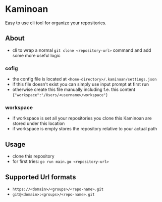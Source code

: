 # Kaminoan

Easy to use cli tool for organize your repositories.

## About
* cli to wrap a normal `git clone <repository-url>` command and add some more useful logic

### cofig
* the config file is located at `<home-directory>/.kaminoan/settings.json`
* if this file doesn't exist you can simply use input prompt at first run
* otherwise create this file manually including f.e. this content `{"workspace":"/Users/<username>/workspace"}` 

### workspace
* if workspace is set all your repositories you clone this Kaminoan are stored under this location
* if workspace is empty stores the repository relative to your actual path

## Usage
* clone this repository
* for first tries: `go run main.go <repository-url>`

## Supported Url formats
* `https://<domain>/<groups>/<repo-name>.git`
* `git@<domain>:<groups>/<repo-name>.git`
